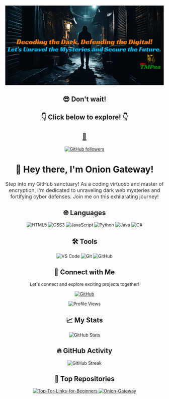 <!-- Header -->
<p align="center">
  <img src="https://github.com/Onion-Gateway/Onion-Gateway/blob/main/01%20TMPza.png">
</p>

<!-- Website -->
<h2 align="center">😎 Don't wait!</h2>
<h2 align="center">👇 Click below to explore! 👇</h2>
<h2 align="center"><a href="https://the-hiddenwiki.com">🧅</a></h2>

<p align="center">
  <a href="https://github.com/Onion-Gateway">
    <img src="https://img.shields.io/github/followers/Onion-Gateway?label=Follow&style=social" alt="GitHub followers">
  </a>
</p>
<h1 align="center">👋 Hey there, I'm Onion Gateway!</h1>

<!-- Introduction -->
<p align="center" style="font-size:16px; color: #333;">
Step into my GitHub sanctuary! As a coding virtuoso and master of encryption, I'm dedicated to unraveling dark web mysteries and fortifying cyber defenses.
Join me on this exhilarating journey!
</p>

<!-- Languages -->
<h2 align="center">🌐 Languages</h2>
<p align="center">
  <img src="https://img.shields.io/badge/HTML5-E34F26?style=for-the-badge&logo=html5&logoColor=white" alt="HTML5">
  <img src="https://img.shields.io/badge/CSS3-1572B6?style=for-the-badge&logo=css3&logoColor=white" alt="CSS3">
  <img src="https://img.shields.io/badge/JavaScript-F7DF1E?style=for-the-badge&logo=javascript&logoColor=black" alt="JavaScript">
  <img src="https://img.shields.io/badge/Python-3776AB?style=for-the-badge&logo=python&logoColor=white" alt="Python">
  <img src="https://img.shields.io/badge/Java-007396?style=for-the-badge&logo=java&logoColor=white" alt="Java">
  <img src="https://img.shields.io/badge/C%23-239120?style=for-the-badge&logo=c-sharp&logoColor=white" alt="C#">
</p>

<!-- Tools -->
<h2 align="center">🛠️ Tools</h2>
<p align="center">
  <img src="https://img.shields.io/badge/Visual%20Studio%20Code-007ACC?style=for-the-badge&logo=visual-studio-code&logoColor=white" alt="VS Code">
  <img src="https://img.shields.io/badge/Git-F05032?style=for-the-badge&logo=git&logoColor=white" alt="Git">
  <img src="https://img.shields.io/badge/GitHub-181717?style=for-the-badge&logo=github&logoColor=white" alt="GitHub">
</p>

<!-- Connect with Me -->
<h2 align="center">🔗 Connect with Me</h2>
<p align="center">
  Let's connect and explore exciting projects together!
</p>
<p align="center">
    <a href="https://github.com/Onion-Gateway">
    <img src="https://img.shields.io/badge/Contact_on_GitHub-181717?style=for-the-badge&logo=github&logoColor=white" alt="GitHub">
  </a>
</p>

<!-- Profile Views -->
<p align="center">
  <img src="https://img.shields.io/badge/Profile%20Views-43,779-blueviolet" alt="Profile Views">
</p>



<!-- My Stats -->
<h2 align="center">📈 My Stats</h2>
<p align="center">
  <img src="https://github-readme-stats.vercel.app/api?username=Onion-Gateway&show_icons=true&theme=radical" alt="GitHub Stats">
</p>

<!-- GitHub Activity -->
<h2 align="center">🔥 GitHub Activity</h2>
<p align="center">
  <img src="https://github-readme-streak-stats.herokuapp.com/?user=Onion-Gateway&theme=dark" alt="GitHub Streak">
</p>

<!-- Top Repositories -->
<h2 align="center">💼 Top Repositories</h2>
<p align="center">
  <a href="https://github.com/Onion-Gateway/Top-Tor-Links-for-Beginners">
    <img src="https://github-readme-stats.vercel.app/api/pin/?username=Onion-Gateway&repo=Top-Tor-Links-for-Beginners&theme=dark" alt="Top-Tor-Links-for-Beginners">
  </a>
  <a href="https://github.com/Onion-Gateway/Onion-Gateway">
    <img src="https://github-readme-stats.vercel.app/api/pin/?username=Onion-Gateway&repo=Onion-Gateway&theme=dark" alt="Onion-Gateway">
  </a>
</p>

